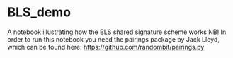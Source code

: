 # BLS_demo
A notebook illustrating how the BLS shared signature scheme works
NB! In order to run this notebook you need the pairings package by Jack Lloyd, which can be found here:
https://github.com/randombit/pairings.py
